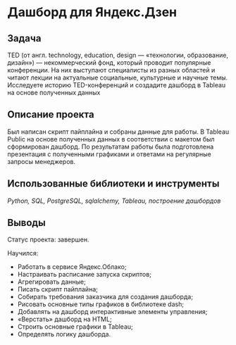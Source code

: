 # Дашборд для Яндекс.Дзен

## Задача
TED (от англ. technology, education, design — «технологии, образование, дизайн») — некоммерческий фонд, который проводит популярные конференции. На них выступают специалисты из разных областей и читают лекции на актуальные социальные, культурные и научные темы. Исследуете историю TED-конференций и создадите дашборд в Tableau на основе полученных данных

## Описание проекта
Был написан скрипт пайплайна и собраны данные для работы. В Tableau Public на основе полученных данных в соответствии с макетом был сформирован дашборд.
По результатам работы была подготовлена презентация с полученными графиками и ответами на регулярные запросы менеджеров.

## Использованные библиотеки и инструменты
*Python, SQL, PostgreSQL, sqlalchemy, Tableau, построение дашбордов*

 ## Выводы 

 Статус проекта: завершен.

Научился:

- Работать в сервисе Яндекс.Облако;
- Настраивать расписание запуска скриптов;
- Агрегировать данные;
- Писать скрипт пайплайна;
- Собирать требования заказчика для создания дашборда;
- Рисовать основные типы графиков в библиотеке dash;
- Добавлять на дашборд интерактивные элементы управления;
- «Верстать» дашборд на HTML;
- Строить основные графики в Tableau;
- Определять логику дашборда.
